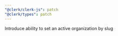 ```yaml
---
"@clerk/clerk-js": patch
"@clerk/types": patch
---
```


Introduce ability to set an active organization by slug
